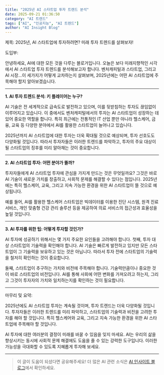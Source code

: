```yaml
---
title: "2025년 AI 스타트업 투자 트렌드 분석"
date: 2025-09-21 01:36:50
category: "AI 트렌드"
tags: ["AI", "인공지능", "AI 트렌드"]
author: "AI Insight Blog"
---
```


제목: 2025년, AI 스타트업에 투자하려면? 미래 투자 트렌드를 살펴보자!

도입부: 

안녕하세요, AI에 대한 모든 것을 다루는 블로거입니다. 오늘은 보다 미래지향적인 시각에서 AI 스타트업 투자 트렌드를 분석해보고자 합니다. 벤처캐피털과 스타트업, 그리고 AI 시장…이 세가지가 어떻게 교차하는지 살펴보며, 2025년에는 어떤 AI 스타트업에 주목해야 할지 알아보겠습니다.

---

**1. AI 투자 트렌드 분석: 키 플레이어는 누구?**

AI 기술은 전 세계적으로 급속도로 발전하고 있으며, 이를 뒷받침하는 투자도 끊임없이 이루어지고 있습니다. 이 중에서도 벤처캐피털에서의 투자는 AI 스타트업이 성장하는 데 있어 중요한 역할을 합니다. 특히 최근에는 전통적인 IT 산업 뿐만 아니라 헬스케어, 금융, 교육 등 다양한 분야에서 AI를 활용한 스타트업이 늘어나고 있습니다.

2025년까지 AI 스타트업에 대한 투자는 더욱 확대될 것으로 예상되며, 투자 선호도도 다양화될 것입니다. 따라서 투자자들은 이러한 트렌드를 파악하고, 투자의 주요 대상이 될 스타트업의 징후를 미리 알아채는 것이 중요합니다.

---

**2. AI 스타트업 투자: 어떤 분야가 뜰까?**

투자자들에게 AI 스타트업 투자에 관심을 가지게 만드는 것은 무엇일까요? 그것은 바로 AI 기술이 새로운 가치를 창출하고, 사회적 문제를 해결할 수 있다는 점입니다. 2025년에는 특히 헬스케어, 교육, 그리고 지속 가능한 환경을 위한 AI 스타트업이 뜰 것으로 예상됩니다.

예를 들어, AI를 활용한 헬스케어 스타트업은 빅데이터를 이용한 진단 시스템, 원격 진료 서비스, 개인 맞춤형 건강 관리 솔루션 등을 제공하여 의료 서비스의 접근성과 효율성을 높일 것입니다. 

---

**3. AI 투자를 위한 팁: 어떻게 투자할 것인가?**

AI 투자에 성공하기 위해서는 몇 가지 주요한 요인들을 고려해야 합니다. 첫째, 투자 대상 스타트업의 기술력을 확인해야 합니다. AI 기술은 빠르게 발전하고 있지만 모든 스타트업이 그 기술력을 보유하고 있는 것은 아닙니다. 따라서 투자 전에 스타트업의 기술력을 철저히 확인하는 것이 중요합니다.

둘째, 스타트업이 추구하는 가치와 비전에 주목해야 합니다. 기술력만큼이나 중요한 것이 바로 스타트업의 비전입니다. AI를 통해 사회에 어떤 변화를 가져오려고 하는지, 그리고 그것이 투자자의 가치와 일치하는지를 확인하는 것이 필요합니다.

---

마무리 및 요약:

2025년에도 AI 스타트업 투자는 계속될 것이며, 투자 트렌드는 더욱 다양화될 것입니다. 투자자들은 이러한 트렌드를 미리 파악하고, 스타트업의 기술력과 비전을 고려한 투자를 해야 할 것입니다. 특히 헬스케어와 교육, 그리고 지속 가능한 환경을 위한 AI 스타트업에 주목해야 할 것입니다. 

AI 투자에 대한 여러분의 결정이 미래를 바꿀 수 있음을 잊지 마세요. AI는 우리의 삶을 향상시키는 동시에 사회적 문제 해결에도 도움을 줄 수 있는 강력한 도구입니다. 이러한 가능성을 극대화할 수 있도록 지혜롭게 투자해 보세요.

---

> 이 글이 도움이 되셨다면 공유해주세요! 
> 더 많은 AI 관련 소식은 [AI 인사이트 블로그](https://tonyhwang1004.github.io/ai-insight-blog)에서 확인하세요.
